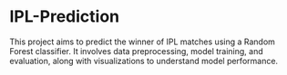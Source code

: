 # IPL-Prediction
This project aims to predict the winner of IPL matches using a Random Forest classifier. It involves data preprocessing, model training, and evaluation, along with visualizations to understand model performance.

